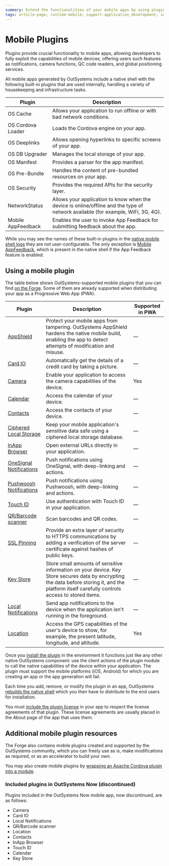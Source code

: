 ```yaml
---
summary: Extend the functionalities of your mobile apps by using plugins.
tags: article-page; runtime-mobile; support-application_development; support-Mobile_Apps; support-Mobile_Apps-featured
---
```


# Mobile Plugins

Plugins provide crucial functionality to mobile apps, allowing developers to fully exploit the capabilities of mobile devices, offering users such features as notifications, camera functions, QC code readers, and global positioning services.

All mobile apps generated by OutSystems include a native shell with the following built-in plugins that are used internally, handling a variety of housekeeping and infrastructure tasks.

Plugin | Description
-------|-----------------
OS Cache       | Allows your application to run offline or with bad network conditions.
OS Cordova Loader | Loads the Cordova engine on your app.
OS Deeplinks   | Allows opening hyperlinks to specific screens of your app.
OS DB Upgrader | Manages the local storage of your app.
OS Manifest    | Provides a parser for the app manifest.
OS Pre-Bundle  | Handles the content of pre-bundled resources on your app.
OS Security    | Provides the required APIs for the security layer.
NetworkStatus  | Allows your application to know when the device is online/offline and the type of network available (for example, WiFi, 3G, 4G).
Mobile AppFeedback | Enables the user to invoke App Feedback for submitting feedback about the app.

 While you may see the names of these built-in plugins in the [native mobile shell logs](<../../managing-the-applications-lifecycle/monitor-and-troubleshoot/monitoring-an-environment.md>) they are not user-configurable. The only exception is [Mobile AppFeedback](<../../managing-the-applications-lifecycle/app-feedback/user-feedback-enable.md>), which is present in the native shell if the App Feedback feature is enabled.
 
## Using a mobile plugin

The table below shows OutSystems-supported moblie plugins that you can find [on the Forge](<https://www.outsystems.com/forge/>). Some of them are already supported when distributing your app as a Progressive Web App (PWA).

Plugin | Description | Supported in PWA
-------|-------------|---
[AppShield](<https://www.outsystems.com/forge/component-overview/9379//>) | Protect your mobile apps from tampering. OutSystems AppShield hardens the native mobile build, enabling the app to detect attempts of modification and misuse. | —
[Card IO](<https://www.outsystems.com/forge/component/1438/card-io-plugin/>) | Automatically get the details of a credit card by taking a picture. | —
[Camera](<http://www.outsystems.com/forge/component-discussions/1390/Camera+Plugin>) | Enable your application to access the camera capabilities of the device. | Yes
[Calendar](<https://www.outsystems.com/forge/component/1566/calendar-plugin/>) | Access the calendar of your device. | —
[Contacts](<http://www.outsystems.com/forge/component-discussions/1394/Contacts+Plugin>) | Access the contacts of your device. | —
[Ciphered Local Storage](<https://www.outsystems.com/forge/component-details/1500/ciphered-local-storage-plugin/>) | Keep your mobile application's sensitive data safe using a ciphered local storage database. | —
[InApp Browser](<https://www.outsystems.com/forge/component/1558/inappbrowser-plugin/>) | Open external URLs directly in your application. | —
[OneSignal Notifications](<http://www.outsystems.com/forge/component/2119/onesignal-plugin/>) | Push notifications using OneSignal, with deep-linking and actions. | —
[Pushwoosh Notifications](<http://www.outsystems.com/forge/component/1556/pushwoosh-plugin/>) | Push notifications using Pushwoosh, with deep-linking and actions. | —
[Touch ID](<https://www.outsystems.com/forge/component-details/1431/Touch+ID+Plugin/>) | Use authentication with Touch ID in your application. | —
[QR/Barcode scanner](<https://www.outsystems.com/forge/component/1403/barcode-plugin/>) | Scan barcodes and QR codes. | —
[SSL Pinning](<https://www.outsystems.com/forge/component-discussions/1873/SSL+Pinning+Plugin>) | Provide an extra layer of security to HTTPS communications by adding a verification of the server certificate against hashes of public keys. | —
[Key Store](<https://www.outsystems.com/forge/component/1550/Key+Store+Plugin/>) | Store small amounts of sensitive information on your device. Key Store secures data by encrypting the data before storing it, and the platform itself carefully controls access to stored items. | —
[Local Notifications](<http://www.outsystems.com/forge/component/1541/local-notifications-plugin/>) | Send app notifications to the device when the application isn't running in the foreground. | —
[Location](<https://www.outsystems.com/forge/component/1395/location-plugin/>) | Access the GPS capabilities of the user's device to show, for example, the present latitude, longitude, and  altitude. | Yes

Once you [install the plugin](<../../getting-started/component.md>) in the environment it functions just like any other native OutSystems component: use the client actions of the plugin module to call the native capabilities of the device within your application. The plugin must support the mobile platforms (iOS, Android) for which you are creating an app or the app generation will fail.

Each time you add, remove, or modify the plugin in an app, OutSystems [rebuilds the native shell](<../../deliver-mobile/mobile-app-update-scenarios.md#Situations_When_the_User_Must_Install_a_New_Build>) which you then have to distribute to the end users for installation.

You must [include the plugin license](<../../deliver-mobile/compliance-with-third-party-licenses.md#Include_the_Third_Party_Licenses_Used_by_Plug-ins_or_Components>) in your app to respect the license agreements of that plugin. These license agreements are usually placed in the About page of the app that uses them.

## Additional mobile plugin resources

The Forge also contains mobile plugins created and supported by the OutSystems community, which you can freely use as is, make modifications as required, or as an accelerator to build your own.

You may also create mobile plugins by [wrapping an Apache Cordova plugin into a module](<using-cordova-plugins.md>).


### Included plugins in OutSystems Now (discontinued)

Plugins included in the OutSystems Now mobile app, now discontinued, are as follows:

* Camera
* Card IO
* Local Notifications
* QR/Barcode scanner 
* Location
* Contacts
* InApp Browser
* Touch ID
* Calendar
* Key Store

